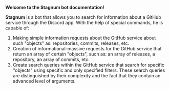 **Welcome to the Stagnum bot documentation!**

**Stagnum** is a bot that allows you to search for information about a GitHub service through the Discord app. With the help of special commands, he is capable of:

1. Making simple information requests about the GitHub service about such "objects" as: repositories, commits, releases, etc.
2. Creation of informational-massive requests for the GitHub service that return an array of certain "objects", such as: an array of releases, a repository, an array of commits, etc.
3. Create search queries within the GitHub service that search for specific "objects" using specific and only specified filters. These search queries are distinguished by their complexity and the fact that they contain an advanced level of arguments.